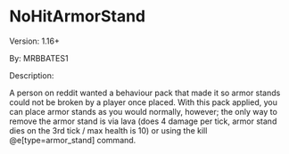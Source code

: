 # NoHitArmorStand

Version: 1.16+

By: MRBBATES1

Description:

A person on reddit wanted a behaviour pack that made it so armor stands could not be broken by a player once placed. With this pack applied, you can place armor stands as you would normally, however; the only way to remove the armor stand is via lava (does 4 damage per tick, armor stand dies on the 3rd tick / max health is 10) or using the kill @e[type=armor_stand] command.
